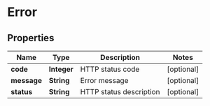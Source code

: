 # Error

## Properties
Name | Type | Description | Notes
------------ | ------------- | ------------- | -------------
**code** | **Integer** | HTTP status code |  [optional]
**message** | **String** | Error message |  [optional]
**status** | **String** | HTTP status description |  [optional]
